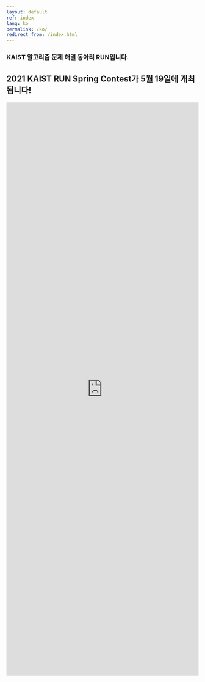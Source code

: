 ```yaml
---
layout: default
ref: index
lang: ko
permalink: /ko/
redirect_from: /index.html
---
```


### KAIST 알고리즘 문제 해결 동아리 RUN입니다.
## 2021 KAIST RUN Spring Contest가 5월 19일에 개최됩니다!

<iframe src="https://forms.gle/tFmLucZ7MKrn3eoe7" frameborder="0" width="100%" height="1500px"></iframe>
